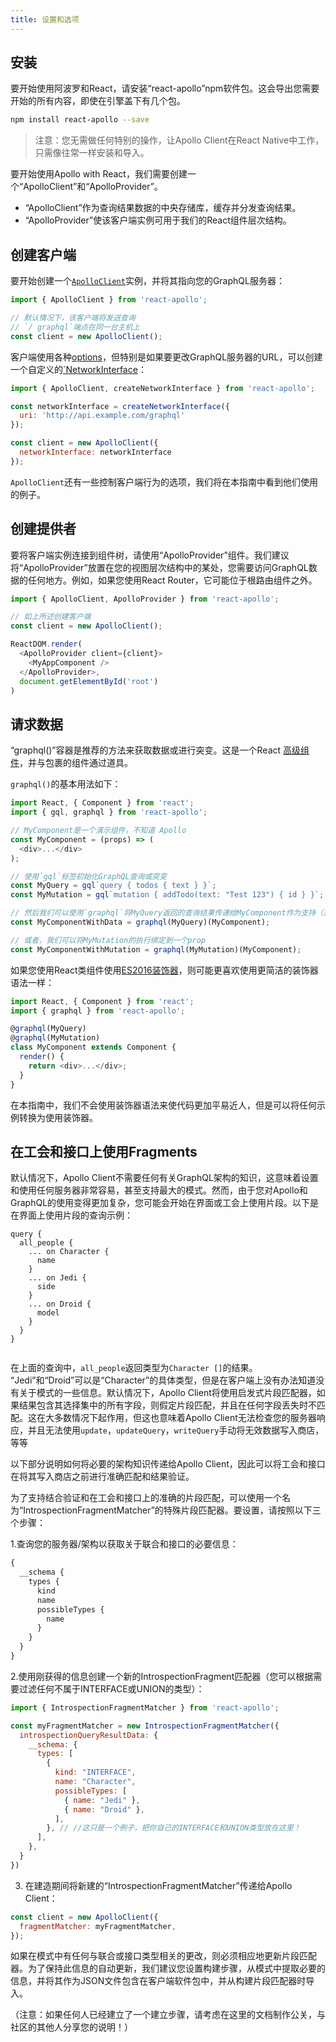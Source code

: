 ```yaml
---
title: 设置和选项
---
```

<h2 id="installation">安装</h2>

要开始使用阿波罗和React，请安装“react-apollo”npm软件包。这会导出您需要开始的所有内容，即使在引擎盖下有几个包。

```bash
npm install react-apollo --save
```

> 注意：您无需做任何特别的操作，让Apollo Client在React Native中工作，只需像往常一样安装和导入。

要开始使用Apollo with React，我们需要创建一个“ApolloClient”和“ApolloProvider”。

- “ApolloClient”作为查询结果数据的中央存储库，缓存并分发查询结果。
- “ApolloProvider”使该客户端实例可用于我们的React组件层次结构。

<h2 id="creation-client">创建客户端</h2>

要开始创建一个[`ApolloClient`](/core/apollo-client-api.html＃constructor)实例，并将其指向您的GraphQL服务器：

```js
import { ApolloClient } from 'react-apollo';

// 默认情况下，该客户端将发送查询
// `/ graphql`端点在同一台主机上
const client = new ApolloClient();
```

客户端使用各种[options](/core/apollo-client-api.html＃构造函数)，但特别是如果要更改GraphQL服务器的URL，可以创建一个自定义的[`NetworkInterface](/core/apollo-client-api.html#NetworkInterface)：

```js
import { ApolloClient, createNetworkInterface } from 'react-apollo';

const networkInterface = createNetworkInterface({
  uri: 'http://api.example.com/graphql'
});

const client = new ApolloClient({
  networkInterface: networkInterface
});
```

`ApolloClient`还有一些控制客户端行为的选项，我们将在本指南中看到他们使用的例子。

<h2 id="creation-provider">创建提供者</h2>

要将客户端实例连接到组件树，请使用“ApolloProvider”组件。我们建议将“ApolloProvider”放置在您的视图层次结构中的某处，您需要访问GraphQL数据的任何地方。例如，如果您使用React Router，它可能位于根路由组件之外。

```js
import { ApolloClient, ApolloProvider } from 'react-apollo';

// 如上所述创建客户端 
const client = new ApolloClient();

ReactDOM.render(
  <ApolloProvider client={client}>
    <MyAppComponent />
  </ApolloProvider>,
  document.getElementById('root')
)
```

<h2 id="connections-data">请求数据</h2>

“graphql()”容器是推荐的方法来获取数据或进行突变。这是一个React [高级组件](https://facebook.github.io/react/blog/2016/07/13/mixins-considered-harmful.html#subscriptions-and-side-effects)，并与包裹的组件通过道具。

`graphql()`的基本用法如下：

```js
import React, { Component } from 'react';
import { gql, graphql } from 'react-apollo';

// MyComponent是一个演示组件，不知道 Apollo
const MyComponent = (props) => (
  <div>...</div>
);

// 使用`gql`标签初始化GraphQL查询或突变
const MyQuery = gql`query { todos { text } }`;
const MyMutation = gql`mutation { addTodo(text: "Test 123") { id } }`;

// 然后我们可以使用`graphql`将MyQuery返回的查询结果传递给MyComponent作为支持（并将其更新为结果更改）
const MyComponentWithData = graphql(MyQuery)(MyComponent);

// 或者，我们可以将MyMutation的执行绑定到一个prop
const MyComponentWithMutation = graphql(MyMutation)(MyComponent);
```

如果您使用React类组件使用[ES2016装饰器](https://medium.com/google-developers/exploring-es7-decorators-76ecb65fb841#.nn723s5u2)，则可能更喜欢使用更简洁的装饰器语法一样：

```js
import React, { Component } from 'react';
import { graphql } from 'react-apollo';

@graphql(MyQuery)
@graphql(MyMutation)
class MyComponent extends Component {
  render() {
    return <div>...</div>;
  }
}
```

在本指南中，我们不会使用装饰器语法来使代码更加平易近人，但是可以将任何示例转换为使用装饰器。


<h2 id="fragment-matcher">在工会和接口上使用Fragments </h2>

默认情况下，Apollo Client不需要任何有关GraphQL架构的知识，这意味着设置和使用任何服务器非常容易，甚至支持最大的模式。然而，由于您对Apollo和GraphQL的使用变得更加复杂，您可能会开始在界面或工会上使用片段。以下是在界面上使用片段的查询示例：

```
query {
  all_people {
    ... on Character {
      name
    }
    ... on Jedi {
      side
    }
    ... on Droid {
      model
    }
  }
}
          
```

在上面的查询中，`all_people`返回类型为`Character []`的结果。 “Jedi”和“Droid”可以是“Character”的具体类型，但是在客户端上没有办法知道没有关于模式的一些信息。默认情况下，Apollo Client将使用启发式片段匹配器，如果结果包含其选择集中的所有字段，则假定片段匹配，并且在任何字段丢失时不匹配。这在大多数情况下起作用，但这也意味着Apollo Client无法检查您的服务器响应，并且无法使用`update`，`updateQuery`，`writeQuery`手动将无效数据写入商店，等等

以下部分说明如何将必要的架构知识传递给Apollo Client，因此可以将工会和接口在将其写入商店之前进行准确匹配和结果验证。

为了支持结合验证和在工会和接口上的准确的片段匹配，可以使用一个名为“IntrospectionFragmentMatcher”的特殊片段匹配器。要设置，请按照以下三个步骤：

1.查询您的服务器/架构以获取关于联合和接口的必要信息：

```graphql
{
  __schema {
    types {
      kind
      name
      possibleTypes {
        name
      }
    }
  }
}
```

2.使用刚获得的信息创建一个新的IntrospectionFragment匹配器（您可以根据需要过滤任何不属于INTERFACE或UNION的类型）：


```js
import { IntrospectionFragmentMatcher } from 'react-apollo';

const myFragmentMatcher = new IntrospectionFragmentMatcher({
  introspectionQueryResultData: {
    __schema: {
      types: [
        {
          kind: "INTERFACE",
          name: "Character",
          possibleTypes: [
            { name: "Jedi" },
            { name: "Droid" },
          ],
        }, // //这只是一个例子，把你自己的INTERFACE和UNION类型放在这里！
      ],
    },
  }
})
```

3. 在建造期间将新建的“IntrospectionFragmentMatcher”传递给Apollo Client：

```js
const client = new ApolloClient({
  fragmentMatcher: myFragmentMatcher,
});
```

如果在模式中有任何与联合或接口类型相关的更改，则必须相应地更新片段匹配器。为了保持此信息的自动更新，我们建议您设置构建步骤，从模式中提取必要的信息，并将其作为JSON文件包含在客户端软件包中，并从构建片段匹配器时导入。

（注意：如果任何人已经建立了一个建立步骤，请考虑在这里的文档制作公关，与社区的其他人分享您的说明！）
